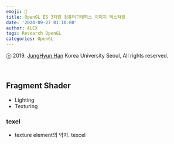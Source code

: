 ```yaml
---
emoji: 🥽
title: OpenGL ES 3차원 컴퓨터그래픽스 이미지 텍스쳐링
date: '2024-09-27 01:10:00'
author: ALEX
tags: Research OpenGL
categories: OpenGL
---
```


ⓒ 2019. [JungHyun Han](https://media.korea.ac.kr/people/jhan/) Korea University Seoul, All rights reserved.

<br/>


## Fragment Shader

- Lighting
- Texturing

### texel

- texture element의 약자. texcel


<br/>


```toc
``` 